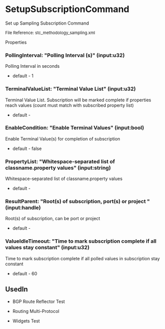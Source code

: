 # SetupSubscriptionCommand

Set up Sampling Subscription Command

<font size="2">File Reference: stc_methodology_sampling.xml</font>

<text>Properties</text>

### PollingInterval: "Polling Interval (s)" (input:u32)

Polling Interval in seconds

* default - 1
### TerminalValueList: "Terminal Value List" (input:u32)

Terminal Value List. Subscription will be marked complete if properties reach values (count must match with subscribed property list)

* default - 
### EnableCondition: "Enable Terminal Values" (input:bool)

Enable Terminal Value(s) for completion of subscription

* default - false
### PropertyList: "Whitespace-separated list of classname.property values" (input:string)

Whitespace-separated list of classname.property values

* default - 
### ResultParent: "Root(s) of subscription, port(s) or project " (input:handle)

Root(s) of subscription, can be port or project

* default - 
### ValueIdleTimeout: "Time to mark subscription complete if all values stay constant" (input:u32)

Time to mark subscription complete if all polled values in subscription stay constant

* default - 60
## UsedIn
* BGP Route Reflector Test

* Routing Multi-Protocol

* Widgets Test

